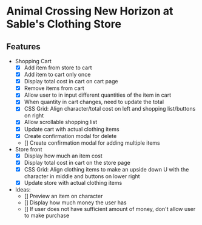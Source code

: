# Animal Crossing New Horizon at Sable's Clothing Store

## Features

- Shopping Cart
    - [X] Add item from store to cart
    - [X] Add item to cart only once
    - [X] Display total cost in cart on cart page
    - [X] Remove items from cart
    - [X] Allow user to in input different quantities of the item in cart
    - [X] When quantity in cart changes, need to update the total 
    - [X] CSS Grid: Align character/total cost on left and shopping list/buttons on right 
    - [X] Allow scrollable shopping list
    - [X] Update cart with actual clothing items
    - [X] Create confirmation modal for delete 
    - [] Create confirmation modal for adding multiple items
- Store front
    - [X] Display how much an item cost
    - [X] Display total cost in cart on the store page
    - [X] CSS Grid: Align clothing items to make an upside down U with the character in middle and buttons on lower right
    - [X] Update store with actual clothing items

- Ideas:
    - [] Preview an item on character
    - [] Display how much money the user has
    - [] If user does not have sufficient amount of money, don't allow user to make purchase


